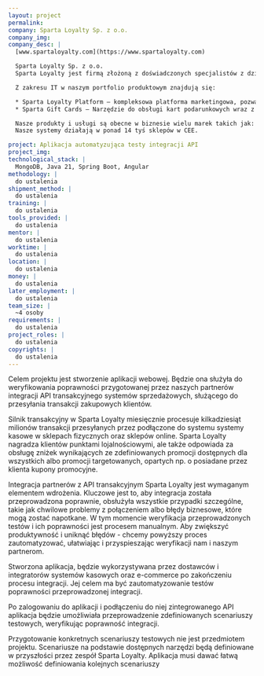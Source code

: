 ```yaml
---
layout: project
permalink:
company: Sparta Loyalty Sp. z o.o. 
company_img:
company_desc: |
  [www.spartaloyalty.com](https://www.spartaloyalty.com)

  Sparta Loyalty Sp. z o.o.
  Sparta Loyalty jest firmą złożoną z doświadczonych specjalistów z dziedziny MarTech. Zajmują się kompleksowym tworzeniem projektów CDP/CRM/Loyalty i programów kart podarunkowych.

  Z zakresu IT w naszym portfolio produktowym znajdują się:

  * Sparta Loyalty Platform – kompleksowa platforma marketingowa, pozwalająca obsłużyć każdą mechanikę programu (punkty, rabaty, kupony, grywalizacja, gratisy).
  * Sparta Gift Cards – Narzędzie do obsługi kart podarunkowych wraz z obsługą płatności w sklepach fizycznych i sklepie internetowym.

  Nasze produkty i usługi są obecne w biznesie wielu marek takich jak: MOL (były Lotos Paliwa), Empik, The Body Shop, Briju, Gatta, iDream (Apple Reseller), Kazar, Spar.
  Nasze systemy działają w ponad 14 tyś sklepów w CEE. 

project: Aplikacja automatyzująca testy integracji API 
project_img:
technological_stack: |
  MongoDB, Java 21, Spring Boot, Angular
methodology: |
  do ustalenia
shipment_method: |
  do ustalenia
training: |
  do ustalenia
tools_provided: |
  do ustalenia
mentor: |
  do ustalenia
worktime: |
  do ustalenia
location: |
  do ustalenia
money: |
  do ustalenia
later_employment: |
  do ustalenia
team_size: |
  ~4 osoby
requirements: |
  do ustalenia
project_roles: |
  do ustalenia
copyrights: |
  do ustalenia
---
```

Celem projektu jest stworzenie aplikacji webowej. Będzie ona służyła do weryfikowania poprawności przygotowanej przez naszych partnerów integracji API transakcyjnego systemów sprzedażowych, służącego do przesyłania transakcji zakupowych klientów.

Silnik transakcyjny w Sparta Loyalty miesięcznie procesuje kilkadziesiąt milionów transakcji przesyłanych przez podłączone do systemu systemy kasowe w sklepach fizycznych oraz sklepów online. Sparta Loyalty nagradza klientów punktami lojalnościowymi, ale także odpowiada za obsługę zniżek wynikających ze zdefiniowanych promocji dostępnych dla wszystkich albo promocji targetowanych, opartych np. o posiadane przez klienta kupony promocyjne.

Integracja partnerów z API transakcyjnym Sparta Loyalty jest wymaganym elementem wdrożenia. Kluczowe jest to, aby integracja została przeprowadzona poprawnie, obsłużyła wszystkie przypadki szczególne, takie jak chwilowe problemy z połączeniem albo błędy biznesowe, które mogą zostać napotkane. W tym momencie weryfikacja przeprowadzonych testów i ich poprawności jest procesem manualnym. Aby zwiększyć produktywność i uniknąć błędów - chcemy powyższy proces zautomatyzować, ułatwiając i przyspieszając weryfikacji nam i naszym partnerom.

Stworzona aplikacja, będzie wykorzystywana przez dostawców i integratorów systemów kasowych oraz e-commerce po zakończeniu procesu integracji. Jej celem ma być zautomatyzowanie testów poprawności przeprowadzonej integracji.

Po zalogowaniu do aplikacji i podłączeniu do niej zintegrowanego API aplikacja będzie umożliwiała przeprowadzenie zdefiniowanych scenariuszy testowych, weryfikując poprawność integracji.

Przygotowanie konkretnych scenariuszy testowych nie jest przedmiotem projektu. Scenariusze na podstawie dostępnych narzędzi będą definiowane w przyszłości przez zespół Sparta Loyalty. Aplikacja musi dawać łatwą możliwość definiowania kolejnych scenariuszy

